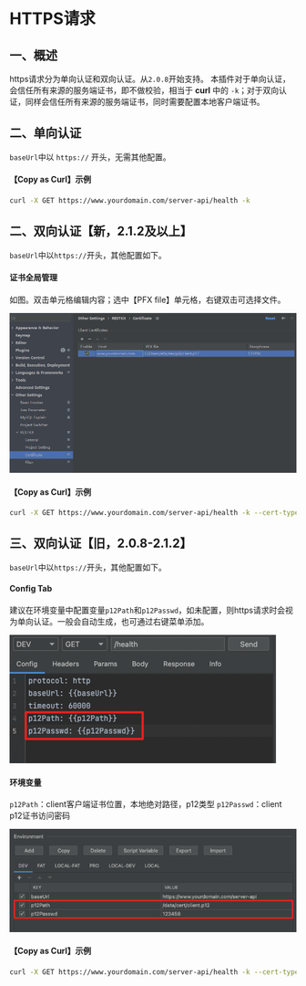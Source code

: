 # HTTPS请求

## 一、概述

https请求分为单向认证和双向认证。从`2.0.8`开始支持。
本插件对于单向认证，会信任所有来源的服务端证书，即不做校验，相当于 **curl** 中的 `-k`；对于双向认证，同样会信任所有来源的服务端证书，同时需要配置本地客户端证书。

## 二、单向认证
`baseUrl`中以 `https://` 开头，无需其他配置。

#### 【Copy as Curl】示例
```bash
curl -X GET https://www.yourdomain.com/server-api/health -k
```

## 二、双向认证【新，2.1.2及以上】
`baseUrl`中以`https://`开头，其他配置如下。

#### 证书全局管理
如图。双击单元格编辑内容；选中【PFX file】单元格，右键双击可选择文件。

![](vx_images/553845514232195.png)

#### 【Copy as Curl】示例
```bash
curl -X GET https://www.yourdomain.com/server-api/health -k --cert-type P12 --cert /data/cert/client.p12:123456
```

## 三、双向认证【旧，2.0.8-2.1.2】
`baseUrl`中以`https://`开头，其他配置如下。

#### Config Tab

建议在环境变量中配置变量`p12Path`和`p12Passwd`，如未配置，则https请求时会视为单向认证。一般会自动生成，也可通过右键菜单添加。

![](vx_images/142015614250238.png)

#### 环境变量
`p12Path`：client客户端证书位置，本地绝对路径，p12类型
`p12Passwd`：client p12证书访问密码

![](vx_images/272085614255993.png)

#### 【Copy as Curl】示例
```bash
curl -X GET https://www.yourdomain.com/server-api/health -k --cert-type P12 --cert /data/cert/client.p12:123456
```
